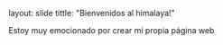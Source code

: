 layout: slide
tittle: "Bienvenidos al himalaya!"


Estoy muy emocionado por crear mi propia página web
